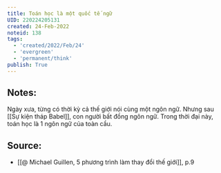 ```yaml
---
title: Toán học là một quốc tế ngữ
UID: 220224205131
created: 24-Feb-2022
noteid: 138
tags:
  - 'created/2022/Feb/24'
  - 'evergreen'
  - 'permanent/think'
publish: True
---
```

## Notes:
Ngày xưa, từng có thời kỳ cả thế giới nói cùng một ngôn ngữ. Nhưng sau [[Sự kiện tháp Babel]], con người bất đồng ngôn ngữ. Trong thời đại này, toán học là 1 ngôn ngữ của toàn cầu.

## Source:
- [[@ Michael Guillen, 5 phương trình làm thay đổi thế giới]], p.9




